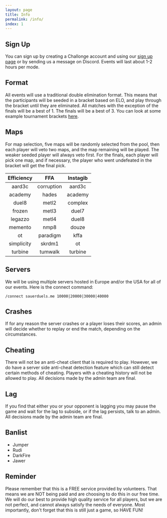 ```yaml
---
layout: page
title: Info
permalink: /info/
index: 1
---
```


## Sign Up

You can sign up by creating a Challonge account and using our [sign up page](/sign-up/) or by sending us a message on Discord. Events will last about 1-2 hours per mode.

## Format

All events will use a traditional double elimination format. This means that the participants will be seeded in a bracket based on ELO, and play through the bracket until they are eliminated. All matches with the exception of the finals will be a best of 1. The finals will be a best of 3. You can look at some example tournament brackets [here](http://sauerduels.challonge.com/).

## Maps

For map selection, five maps will be randomly selected from the pool, then each player will veto two maps, and the map remaining will be played. The weaker seeded player will always veto first. For the finals, each player will pick one map, and if necessary, the player who went undefeated in the bracket will get the final pick.

| Efficiency | FFA | Instagib |
| :--------: | :-: | :------: |
| aard3c | corruption | aard3c |
| academy | hades | academy |
| duel8 | metl2 | complex |
| frozen | metl3 | duel7 |
| legazzo | metl4 | duel8 |
| memento | nmp8 | douze |
| ot | paradigm | kffa |
| simplicity | skrdm1 | ot |
| turbine | tumwalk | turbine |

## Servers

We will be using multiple servers hosted in Europe and/or the USA for all of our events. Here is the connect command:

`/connect sauerduels.me 10000|20000|30000|40000`

## Crashes

If for any reason the server crashes or a player loses their scores, an admin will decide whether to replay or end the match, depending on the circumstances.

## Cheating

There will not be an anti-cheat client that is required to play. However, we do have a server side anti-cheat detection feature which can still detect certain methods of cheating. Players with a cheating history will not be allowed to play. All decisions made by the admin team are final.

## Lag

If you find that either you or your opponent is lagging you may pause the game and wait for the lag to subside, or if the lag persists, talk to an admin. All decisions made by the admin team are final.

## Banlist

* Jumper
* Rudi
* DarkFire
* Jawer

## Reminder

Please remember that this is a FREE service provided by volunteers. That means we are NOT being paid and are choosing to do this in our free time. We will do our best to provide high quality service for all players, but we are not perfect, and cannot always satisfy the needs of everyone. Most importantly, don't forget that this is still just a game, so HAVE FUN!

